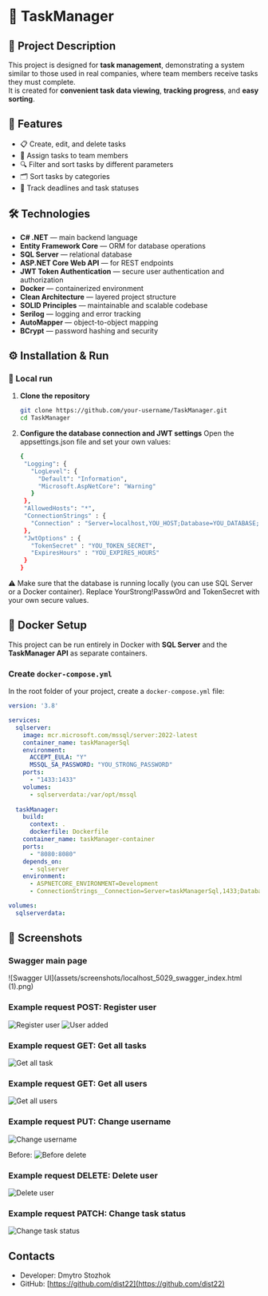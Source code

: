 # 📝 TaskManager

## 📌 Project Description  
This project is designed for **task management**, demonstrating a system similar to those used in real companies, where team members receive tasks they must complete.  
It is created for **convenient task data viewing**, **tracking progress**, and **easy sorting**.

## 🚀 Features  
- 📋 Create, edit, and delete tasks  
- 👥 Assign tasks to team members  
- 🔍 Filter and sort tasks by different parameters  
- 🗂 Sort tasks by categories  
- 📅 Track deadlines and task statuses

## 🛠 Technologies  
- **C# .NET** — main backend language  
- **Entity Framework Core** — ORM for database operations  
- **SQL Server** — relational database  
- **ASP.NET Core Web API** — for REST endpoints  
- **JWT Token Authentication** — secure user authentication and authorization  
- **Docker** — containerized environment  
- **Clean Architecture** — layered project structure  
- **SOLID Principles** — maintainable and scalable codebase  
- **Serilog** — logging and error tracking  
- **AutoMapper** — object-to-object mapping  
- **BCrypt** — password hashing and security

## ⚙️ Installation & Run  

### 🔹 Local run
1. **Clone the repository**  
   ```bash
   git clone https://github.com/your-username/TaskManager.git
   cd TaskManager
   ```

2. **Configure the database connection and JWT settings**
   Open the appsettings.json file and set your own values:
   ```bash
   {
    "Logging": {
      "LogLevel": {
        "Default": "Information",
        "Microsoft.AspNetCore": "Warning"
      }
    },
    "AllowedHosts": "*",
    "ConnectionStrings" : {
      "Connection" : "Server=localhost,YOU_HOST;Database=YOU_DATABASE;User Id=sa;Password=YourStrong!Passw0rd;TrustServerCertificate=true;"
    },
    "JwtOptions" : {
      "TokenSecret" : "YOU_TOKEN_SECRET",
      "ExpiresHours" : "YOU_EXPIRES_HOURS"
    }
   }
   ```
  ⚠ Make sure that the database is running locally (you can use SQL Server or a Docker container).
  Replace YourStrong!Passw0rd and TokenSecret with your own secure values.


## 🐳 Docker Setup  

This project can be run entirely in Docker with **SQL Server** and the **TaskManager API** as separate containers.  

### Create `docker-compose.yml`  
In the root folder of your project, create a `docker-compose.yml` file:  

```yaml
version: '3.8'

services:
  sqlserver:
    image: mcr.microsoft.com/mssql/server:2022-latest
    container_name: taskManagerSql
    environment:
      ACCEPT_EULA: "Y"
      MSSQL_SA_PASSWORD: "YOU_STRONG_PASSWORD"
    ports:
      - "1433:1433"
    volumes:
      - sqlserverdata:/var/opt/mssql
        
  taskManager:
    build:
      context: .
      dockerfile: Dockerfile
    container_name: taskManager-container
    ports:
      - "8080:8080"
    depends_on:
      - sqlserver
    environment:
      - ASPNETCORE_ENVIRONMENT=Development
      - ConnectionStrings__Connection=Server=taskManagerSql,1433;Database=YOU_DATABASE_NAME;User Id=sa;Password=YOU_STRONG_PASSWORD;TrustServerCertificate=true;

volumes:
  sqlserverdata:
```

## 📸 Screenshots

### Swagger main page
![Swagger UI](assets/screenshots/localhost_5029_swagger_index.html (1).png)

### Example request POST: Register user
![Register user](assets/screenshots/photo_5_2025-08-12_01-49-21.jpg)
![User added](assets/screenshots/photo_7_2025-08-12_01-49-21.jpg)

### Example request GET: Get all tasks
![Get all task](aassets/screenshots/photo_8_2025-08-12_01-49-21.jpg)

### Example request GET: Get all users
![Get all users](assets/screenshots/photo_11_2025-08-12_01-49-21.jpg)

### Example request PUT: Change username
![Change username](assets/screenshots/photo_10_2025-08-12_01-49-21.jpg)

Before:
![Before delete](assets/screenshots/photo_12_2025-08-12_01-49-21.jpg)

### Example request DELETE: Delete user
![Delete user](assets/screenshots/photo_13_2025-08-12_01-49-21.jpg)

### Example request PATCH: Change task status
![Change task status](assets/screenshots/photo_9_2025-08-12_01-49-21.jpg)

## Contacts
- Developer: Dmytro Stozhok  
- GitHub: [https://github.com/dist22](https://github.com/dist22)
